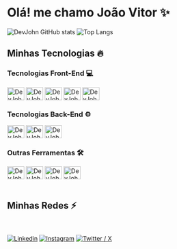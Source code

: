 # Olá! me chamo João Vitor ✨

![DevJohn GitHub stats](https://github-readme-stats.vercel.app/api?username=devjohn42&show_icons=true&theme=dracula&include_all_commits=true&count_private)
![Top Langs](https://github-readme-stats.vercel.app/api/top-langs/?username=devjohn42&langs_count=5&layout=compact&theme=dracula)

## Minhas Tecnologias 🔥

<div>
  <h3>Tecnologias Front-End 💻</h3>
  <img align="center" alt="DevJohn-HTML5" height="30" width="40" src="https://cdn.jsdelivr.net/gh/devicons/devicon/icons/html5/html5-original.svg" />
  <img align="center" alt="DevJohn-CSS" height="30" width="40" src="https://cdn.jsdelivr.net/gh/devicons/devicon/icons/css3/css3-original.svg" />
  <img align="center" alt="DevJohn-JS" height="30" width="40" src="https://cdn.jsdelivr.net/gh/devicons/devicon/icons/javascript/javascript-original.svg" />
  <img align="center" alt="DevJohn-React" height="30" width="40" src="https://cdn.jsdelivr.net/gh/devicons/devicon/icons/react/react-original.svg" />
  <!-- <img align="center" alt="DevJohn-React" height="30" width="40" src="https://cdn.jsdelivr.net/gh/devicons/devicon/icons/nextjs/nextjs-original.svg" /> -->
  <img align="center" alt="DevJohn-React" height="30" width="40" src="https://cdn.jsdelivr.net/gh/devicons/devicon/icons/tailwindcss/tailwindcss-original.svg" />
  <!-- <img align="center" alt="DevJohn-React" height="30" width="40" src="https://cdn.jsdelivr.net/gh/devicons/devicon/icons/bootstrap/bootstrap-original.svg" />
  <img align="center" alt="DevJohn-React" height="30" width="40" src="https://cdn.jsdelivr.net/gh/devicons/devicon/icons/framermotion/framermotion-original.svg" /> -->
</div>

### Tecnologias Back-End ⚙️

<div style="display: inline-block">
  <img align="center" alt="DevJohn-JS" height="30" width="40"  src="https://cdn.jsdelivr.net/gh/devicons/devicon/icons/typescript/typescript-original.svg" />
  <img align="center" alt="DevJohn-React" height="30" width="40" src="https://cdn.jsdelivr.net/gh/devicons/devicon/icons/nodejs/nodejs-original.svg" />
  <img align="center" alt="DevJohn-React" height="30" width="40" src="https://cdn.jsdelivr.net/gh/devicons/devicon/icons/express/express-original.svg" />
  <!-- <img align="center" alt="DevJohn-React" height="30" width="40" src="https://cdn.jsdelivr.net/gh/devicons/devicon/icons/prisma/prisma-original.svg" />
  <img align="center" alt="DevJohn-React" height="30" width="40" src="https://cdn.jsdelivr.net/gh/devicons/devicon/icons/postgresql/postgresql-original.svg" />
  <img align="center" alt="DevJohn-React" height="30" width="40" src="https://cdn.jsdelivr.net/gh/devicons/devicon/icons/mongodb/mongodb-original.svg" /> -->
</div>

### Outras Ferramentas 🛠️

<div>
  <img align="center" alt="DevJohn-Node" height="30" width="40" src="https://cdn.jsdelivr.net/gh/devicons/devicon/icons/git/git-original.svg" />
  <img align="center" alt="DevJohn-Node" height="30" width="40" src="https://cdn.jsdelivr.net/gh/devicons/devicon/icons/github/github-original.svg" />
  <img align="center" alt="DevJohn-Node" height="30" width="40" src="https://cdn.jsdelivr.net/gh/devicons/devicon/icons/vscode/vscode-original.svg" />
  <img align="center" alt="DevJohn-Node" height="30" width="40" src="https://cdn.jsdelivr.net/gh/devicons/devicon/icons/figma/figma-original.svg" />
</div><br>

## Minhas Redes ⚡

<div style="display: inline-block"><br>

[![Linkedin](https://img.shields.io/badge/LinkedIn-0077B5?style=for-the-badge&logo=linkedin&logoColor=white)](https://www.linkedin.com/in/jo%C3%A3o-vitor-cardoso-barbosa-407173225/)
[![Instagram](https://img.shields.io/badge/Instagram-E4405F?style=for-the-badge&logo=instagram&logoColor=white)](https://www.instagram.com/devjohn42/)
[![Twitter / X](https://img.shields.io/badge/Twitter-1DA1F2?style=for-the-badge&logo=twitter&logoColor=white)](https://twitter.com/devjohn42)

</div>
